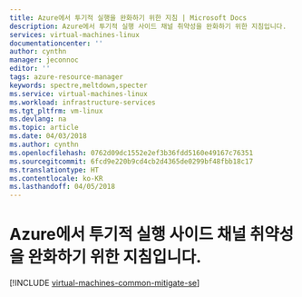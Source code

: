 ```yaml
---
title: Azure에서 투기적 실행을 완화하기 위한 지침 | Microsoft Docs
description: Azure에서 투기적 실행 사이드 채널 취약성을 완화하기 위한 지침입니다.
services: virtual-machines-linux
documentationcenter: ''
author: cynthn
manager: jeconnoc
editor: ''
tags: azure-resource-manager
keywords: spectre,meltdown,specter
ms.service: virtual-machines-linux
ms.workload: infrastructure-services
ms.tgt_pltfrm: vm-linux
ms.devlang: na
ms.topic: article
ms.date: 04/03/2018
ms.author: cynthn
ms.openlocfilehash: 0762d09dc1552e2ef3b36fdd5160e49167c76351
ms.sourcegitcommit: 6fcd9e220b9cd4cb2d4365de0299bf48fbb18c17
ms.translationtype: HT
ms.contentlocale: ko-KR
ms.lasthandoff: 04/05/2018
---
```

# <a name="guidance-for-mitigating-speculative-execution-side-channel-vulnerabilities-in-azure"></a>Azure에서 투기적 실행 사이드 채널 취약성을 완화하기 위한 지침입니다.

[!INCLUDE [virtual-machines-common-mitigate-se](../../../includes/virtual-machines-common-mitigate-se.md)]